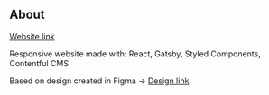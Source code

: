 ## About


<a href="https://mikekalinowski.github.io/gatsbydemo/">Website link</a>

Responsive website made with:
React, Gatsby, Styled Components, Contentful CMS

Based on design created in Figma -> <a href="https://www.figma.com/file/HAnFIRdgv0NvrUFV0bquXRdH/ProjectX?node-id=1%3A2">Design link</a>

